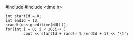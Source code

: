 #include <iostream>
#include <time.h> 

	int startId = 0;
	int endId = 10;
	srand((unsigned)time(NULL)); 
	for(int i = 0; i < 10;i++ ) 
			cout << startId + rand() % (endId + 1) << '\t';